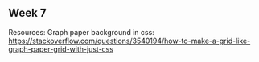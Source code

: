 ## Week 7

Resources: Graph paper background in css: https://stackoverflow.com/questions/3540194/how-to-make-a-grid-like-graph-paper-grid-with-just-css

